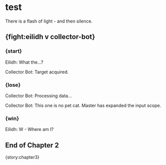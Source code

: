 
# test 

There is a flash of light - and then silence.

## {fight:eilidh v collector-bot}

### {start}

Eilidh: What the...?

Collector Bot: Target acquired. 

### {lose}

Collector Bot: Processing data...

Collector Bot: This one is no pet cat. Master has expanded the input scope.

### {win}

Eilidh: W - Where am I?

## End of Chapter 2

{story:chapter3}
